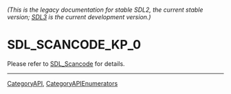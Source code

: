 ###### (This is the legacy documentation for stable SDL2, the current stable version; [SDL3](https://wiki.libsdl.org/SDL3/) is the current development version.)
# SDL_SCANCODE_KP_0

Please refer to [SDL_Scancode](SDL_Scancode) for details.

----
[CategoryAPI](CategoryAPI), [CategoryAPIEnumerators](CategoryAPIEnumerators)

